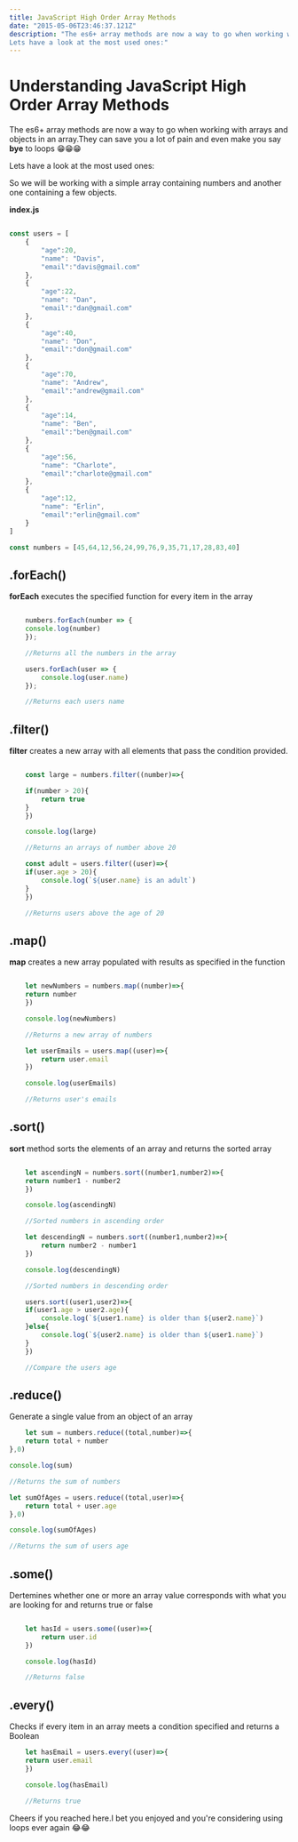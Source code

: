 ```yaml
---
title: JavaScript High Order Array Methods
date: "2015-05-06T23:46:37.121Z"
description: "The es6+ array methods are now a way to go when working with arrays and objects in an array.They can save you a lot of pain and even make you say bye to loops 😁😁😁 .
Lets have a look at the most used ones:"
---
```



# Understanding JavaScript High Order Array Methods

The es6+ array methods are now a way to go when working with arrays and objects in an array.They can save you a lot of pain and even make you say **bye** to loops 😁😁😁

Lets have a look at the most used ones:

So we will be working with a simple array containing numbers and another one containing a few objects.

**index.js**

```javascript

const users = [
    {
        "age":20,
        "name": "Davis",
        "email":"davis@gmail.com"
    },
    {
        "age":22,
        "name": "Dan",
        "email":"dan@gmail.com"
    },
    {
        "age":40,
        "name": "Don",
        "email":"don@gmail.com"
    },
    {
        "age":70,
        "name": "Andrew",
        "email":"andrew@gmail.com"
    },
    {
        "age":14,
        "name": "Ben",
        "email":"ben@gmail.com"
    },
    {
        "age":56,
        "name": "Charlote",
        "email":"charlote@gmail.com"
    },
    {
        "age":12,
        "name": "Erlin",
        "email":"erlin@gmail.com"
    }
]

const numbers = [45,64,12,56,24,99,76,9,35,71,17,28,83,40]
```

## .forEach()

**forEach** executes the specified function for every item in the array

```javascript

    numbers.forEach(number => {
    console.log(number)
    });

    //Returns all the numbers in the array

    users.forEach(user => {
        console.log(user.name)
    });

    //Returns each users name

```

## .filter()

**filter** creates a new array with all elements that pass the condition provided.

```javascript

    const large = numbers.filter((number)=>{

    if(number > 20){
        return true
    }
    })

    console.log(large)

    //Returns an arrays of number above 20

    const adult = users.filter((user)=>{
    if(user.age > 20){
        console.log(`${user.name} is an adult`)
    }
    })

    //Returns users above the age of 20

```

## .map()

**map** creates a new array populated with results as specified in the function

```javascript

    let newNumbers = numbers.map((number)=>{
    return number
    })

    console.log(newNumbers)

    //Returns a new array of numbers

    let userEmails = users.map((user)=>{
        return user.email
    })

    console.log(userEmails)

    //Returns user's emails

```

## .sort()

**sort** method sorts the elements of an array and returns the sorted array

```javascript

    let ascendingN = numbers.sort((number1,number2)=>{
    return number1 - number2
    })

    console.log(ascendingN)

    //Sorted numbers in ascending order

    let descendingN = numbers.sort((number1,number2)=>{
        return number2 - number1
    })

    console.log(descendingN)

    //Sorted numbers in descending order

    users.sort((user1,user2)=>{
    if(user1.age > user2.age){
        console.log(`${user1.name} is older than ${user2.name}`)
    }else{
        console.log(`${user2.name} is older than ${user1.name}`)
    }
    })

    //Compare the users age
```

## .reduce()

Generate a single value from an object of an array

```javascript
    let sum = numbers.reduce((total,number)=>{
    return total + number
},0)

console.log(sum)

//Returns the sum of numbers

let sumOfAges = users.reduce((total,user)=>{
    return total + user.age
},0)

console.log(sumOfAges)

//Returns the sum of users age

```

## .some()

Dertemines whether one or more an array value corresponds with what you are looking for and returns true or false

```javascript

    let hasId = users.some((user)=>{
        return user.id
    })

    console.log(hasId)

    //Returns false
```

## .every()

Checks if every item in an array meets a condition specified and returns a Boolean

```javascript
    let hasEmail = users.every((user)=>{
    return user.email
    })

    console.log(hasEmail)

    //Returns true
```

Cheers if you reached here.I bet you enjoyed and you're considering using loops ever again 😂😂

